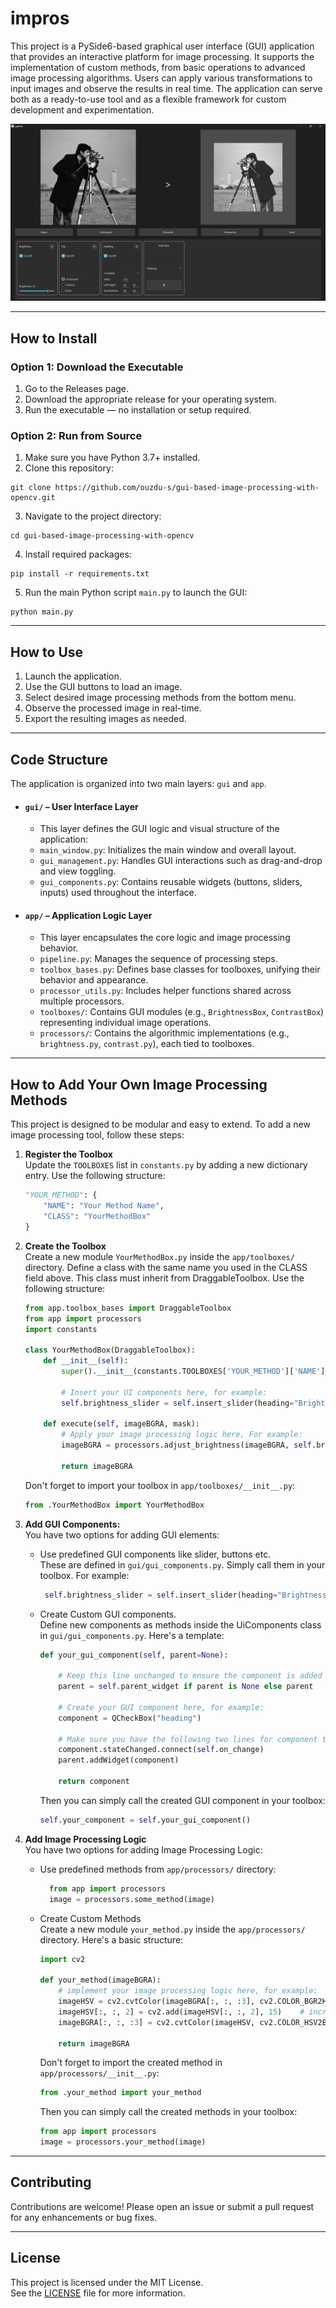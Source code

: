 # impros

This project is a PySide6-based graphical user interface (GUI) application that provides an interactive platform for image processing. It supports the implementation of custom methods, from basic operations to advanced image processing algorithms. Users can apply various transformations to input images and observe the results in real time. The application can serve both as a ready-to-use tool and as a flexible framework for custom development and experimentation.

![Screenshot](screenshots/app.png)

---
## How to Install

### Option 1: Download the Executable
1. Go to the Releases page.
2. Download the appropriate release for your operating system.
3. Run the executable — no installation or setup required.

### Option 2: Run from Source

1. Make sure you have Python 3.7+ installed.  
2. Clone this repository:  
```
git clone https://github.com/ouzdu-s/gui-based-image-processing-with-opencv.git
```
3. Navigate to the project directory:  
```
cd gui-based-image-processing-with-opencv
```
4. Install required packages:  
```
pip install -r requirements.txt
```
5. Run the main Python script `main.py` to launch the GUI:  
```
python main.py
```

---
## How to Use

1. Launch the application. 
2. Use the GUI buttons to load an image.  
3. Select desired image processing methods from the bottom menu.  
4. Observe the processed image in real-time.  
5. Export the resulting images as needed.

---
## Code Structure
The application is organized into two main layers: `gui` and `app`.
- #### `gui/` – User Interface Layer
    - This layer defines the GUI logic and visual structure of the application:
    - `main_window.py`: Initializes the main window and overall layout.
    - `gui_management.py`: Handles GUI interactions such as drag-and-drop and view toggling.
    - `gui_components.py`: Contains reusable widgets (buttons, sliders, inputs) used throughout the interface.
- #### `app/` – Application Logic Layer
    - This layer encapsulates the core logic and image processing behavior.
    - `pipeline.py`: Manages the sequence of processing steps.
    - `toolbox_bases.py`: Defines base classes for toolboxes, unifying their behavior and appearance.
    - `processor_utils.py`: Includes helper functions shared across multiple processors.
    - `toolboxes/`: Contains GUI modules (e.g., `BrightnessBox`, `ContrastBox`) representing individual image operations.
    - `processors/`: Contains the algorithmic implementations (e.g., `brightness.py`, `contrast.py`), each tied to toolboxes.

---
## How to Add Your Own Image Processing Methods
This project is designed to be modular and easy to extend. To add a new image processing tool, follow these steps:

1. **Register the Toolbox**  
    Update the `TOOLBOXES` list in `constants.py` by adding a new dictionary entry. Use the following structure:

    ```python
    "YOUR_METHOD": { 
        "NAME": "Your Method Name", 
        "CLASS": "YourMethodBox" 
    }
    ```

2. **Create the Toolbox**  
    Create a new module `YourMethodBox.py` inside the `app/toolboxes/` directory.
    Define a class with the same name you used in the CLASS field above. This class must inherit from DraggableToolbox. Use the following structure:
   
    ```python
    from app.toolbox_bases import DraggableToolbox
    from app import processors
    import constants

    class YourMethodBox(DraggableToolbox):
        def __init__(self):
            super().__init__(constants.TOOLBOXES['YOUR_METHOD']['NAME'])

            # Insert your UI components here, for example:
            self.brightness_slider = self.insert_slider(heading="Brightness", minValue=-100, maxValue=100)

        def execute(self, imageBGRA, mask):
            # Apply your image processing logic here, For example:
            imageBGRA = processors.adjust_brightness(imageBGRA, self.brightness_slider[0].value(), mask=mask)

            return imageBGRA
    ```

    Don't forget to import your toolbox in `app/toolboxes/__init__.py`:
    
    ```python
    from .YourMethodBox import YourMethodBox
    ```

4. **Add GUI Components:**  
    You have two options for adding GUI elements:
    - Use predefined GUI components like slider, buttons etc.  
    These are defined in `gui/gui_components.py`. Simply call them in your toolbox. For example:

       ```python
        self.brightness_slider = self.insert_slider(heading="Brightness", minValue=-100, maxValue=100)
        ```
    - Create Custom GUI components.  
        Define new components as methods inside the UiComponents class in `gui/gui_components.py`. Here's a template:

        ```python
        def your_gui_component(self, parent=None):

            # Keep this line unchanged to ensure the component is added to the correct parent widget.
            parent = self.parent_widget if parent is None else parent

            # Create your GUI component here, for example:
            component = QCheckBox("heading")

            # Make sure you have the following two lines for component to work correctly:
            component.stateChanged.connect(self.on_change)
            parent.addWidget(component)

            return component
        ```
        Then you can simply call the created GUI component in your toolbox:
        ```python
        self.your_component = self.your_gui_component()
        ```

6. **Add Image Processing Logic**  
    You have two options for adding Image Processing Logic:  
    - Use predefined methods from `app/processors/` directory:  

      ```python
        from app import processors
        image = processors.some_method(image)
        ```
    - Create Custom Methods  
        Create a new module `your_method.py` inside the `app/processors/` directory. Here's a basic structure:  

      ```python
      import cv2
      
      def your_method(imageBGRA):
          # implement your image processing logic here, for example:
          imageHSV = cv2.cvtColor(imageBGRA[:, :, :3], cv2.COLOR_BGR2HSV)  
          imageHSV[:, :, 2] = cv2.add(imageHSV[:, :, 2], 15)    # increase brightness by 15               
          imageBGRA[:, :, :3] = cv2.cvtColor(imageHSV, cv2.COLOR_HSV2BGR)                          

          return imageBGRA
        ```
      Don't forget to import the created method in `app/processors/__init__.py`:

      ```python
      from .your_method import your_method
      ```
      Then you can simply call the created methods in your toolbox:
      
      ```python
      from app import processors
      image = processors.your_method(image)
      ```
---
## Contributing
Contributions are welcome! Please open an issue or submit a pull request for any enhancements or bug fixes.

---
## License
This project is licensed under the MIT License.  
See the [LICENSE](LICENSE) file for more information.
